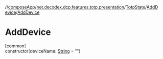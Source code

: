 //[composeApp](../../../../index.md)/[net.decodex.dcp.features.totp.presentation](../../index.md)/[TotpState](../index.md)/[AddDevice](index.md)/[AddDevice](-add-device.md)

# AddDevice

[common]\
constructor(deviceName: [String](https://kotlinlang.org/api/latest/jvm/stdlib/kotlin/-string/index.html) = &quot;&quot;)
